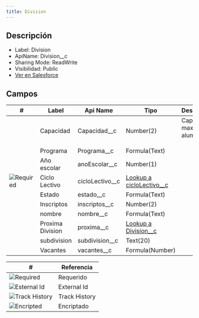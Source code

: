```yaml
---
title: Division
---
```


<!-- START autogenerated-object -->

## Descripción

- Label: Division
- ApiName: Division\_\_c
- Sharing Mode: ReadWrite
- Visibilidad: Public
- [Ver en Salesforce](https://test.salesforce.com/lightning/setup/ObjectManager/lookupRedirect?lookup=entityByApiName&apiName=Division__c)

## Campos

| #                                                      | Label            | Api Name          | Tipo                                                                | Descripcion                           |
| ------------------------------------------------------ | ---------------- | ----------------- | ------------------------------------------------------------------- | ------------------------------------- |
| <div class="icons"></div>                              | Capacidad        | Capacidad\_\_c    | Number(2)                                                           | Capacidad maxima de alumnos <ul></ul> |
| <div class="icons"></div>                              | Programa         | Programa\_\_c     | Formula(Text)                                                       | <ul></ul>                             |
| <div class="icons"></div>                              | Año escolar      | anoEscolar\_\_c   | Number(1)                                                           | <ul></ul>                             |
| <div class="icons">![Required](/img/lock_60.png)</div> | Ciclo Lectivo    | cicloLectivo\_\_c | [Lookup a cicloLectivo\_\_c](/diccionarios/objects/cicloLectivo__c) | <ul></ul>                             |
| <div class="icons"></div>                              | Estado           | estado\_\_c       | Formula(Text)                                                       | <ul></ul>                             |
| <div class="icons"></div>                              | Inscriptos       | inscriptos\_\_c   | Number(2)                                                           | <ul></ul>                             |
| <div class="icons"></div>                              | nombre           | nombre\_\_c       | Formula(Text)                                                       | <ul></ul>                             |
| <div class="icons"></div>                              | Proxima Division | proxima\_\_c      | [Lookup a Division\_\_c](/diccionarios/objects/Division__c)         | <ul></ul>                             |
| <div class="icons"></div>                              | subdivision      | subdivision\_\_c  | Text(20)                                                            | <ul></ul>                             |
| <div class="icons"></div>                              | Vacantes         | vacantes\_\_c     | Formula(Number)                                                     | <ul></ul>                             |

| #                                                              | Referencia    |
| -------------------------------------------------------------- | ------------- |
| <div class="icons">![Required](/img/lock_60.png)</div>         | Requerido     |
| <div class="icons">![Esternal Id](/img/database_60.png)</div>  | External Id   |
| <div class="icons">![Track History](/img/tracker_60.png)</div> | Track History |
| <div class="icons">![Encripted](/img/password_60.png)</div>    | Encriptado    |

<!-- END autogenerated-object -->
